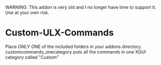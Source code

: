 WARNING: This addon is very old and I no longer have time to support it. Use at your own risk.


Custom-ULX-Commands
===================

Place ONLY ONE of the included folders in your addons directory.   
customcommands_onecategory puts all the commands in one XGUI category called "Custom"
